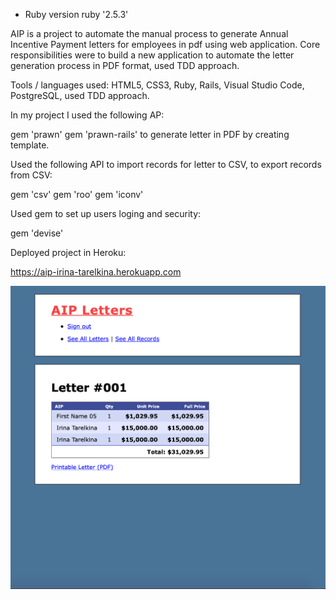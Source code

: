 * Ruby version
ruby '2.5.3'

AIP is a project to automate the manual process to generate Annual Incentive Payment letters for employees in pdf using web application.
Core responsibilities were to build a new application to automate the letter generation process in PDF format, used TDD approach.

Tools / languages used: HTML5, CSS3, Ruby, Rails, Visual Studio Code, PostgreSQL, used TDD approach.


In my project I used the following AP:

gem 'prawn'
gem 'prawn-rails'
to generate letter in PDF by creating template.

Used the following API to import records for letter to CSV, to export records from CSV:

gem 'csv'
gem 'roo'
gem 'iconv'

Used gem to set up users loging and security:

gem 'devise'

Deployed project in Heroku:

https://aip-irina-tarelkina.herokuapp.com

<img src="screenshot.png" alt="Blog Screenshot">
